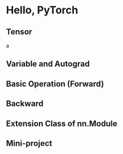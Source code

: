 # Hello, PyTorch

## Tensor

a

## Variable and Autograd

## Basic Operation (Forward)

## Backward

## Extension Class of nn.Module

## Mini-project